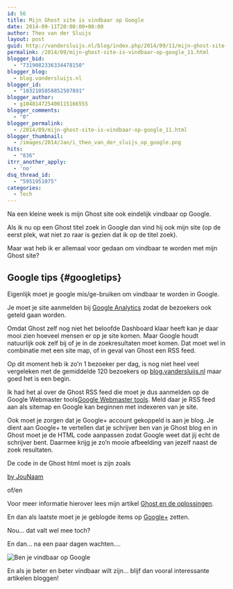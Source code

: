 ```yaml
---
id: 56
title: Mijn Ghost site is vindbaar op Google
date: 2014-09-11T20:00:00+00:00
author: Theo van der Sluijs
layout: post
guid: http://vandersluijs.nl/blog/index.php/2014/09/11/mijn-ghost-site-is-vindbaar-op-google_11/
permalink: /2014/09/mijn-ghost-site-is-vindbaar-op-google_11.html
blogger_bid:
  - "7319082336334478150"
blogger_blog:
  - blog.vandersluijs.nl
blogger_id:
  - "1032105858852507891"
blogger_author:
  - g104814725400115166555
blogger_comments:
  - "0"
blogger_permalink:
  - /2014/09/mijn-ghost-site-is-vindbaar-op-google_11.html
blogger_thumbnail:
  - /images/2014/Jan/i_theo_van_der_sluijs_op_google.png
hits:
  - "836"
itrr_another_apply:
  - 'no'
dsq_thread_id:
  - "5951951075"
categories:
  - Tech
---
```

Na een kleine week is mijn Ghost site ook eindelijk vindbaar op Google.

Als ik nu op een Ghost titel zoek in Google dan vind hij ook mijn site (op de eerst plek, wat niet zo raar is gezien dat ik op de titel zoek).

Maar wat heb ik er allemaal voor gedaan om vindbaar te worden met mijn Ghost site?

## Google tips {#googletips}

Eigenlijk moet je google mis/ge-bruiken om vindbaar te worden in Google.

Je moet je site aanmelden bij [Google Analytics](http://www.google.nl/intl/nl/analytics/) zodat de bezoekers ook geteld gaan worden.

Omdat Ghost zelf nog niet het beloofde Dashboard klaar heeft kan je daar mooi zien hoeveel mensen er op je site komen. Maar Google houdt natuurlijk ook zelf bij of je in de zoekresultaten moet komen. Dat moet wel in combinatie met een site map, of in geval van Ghost een RSS feed.

Op dit moment heb ik zo&#8217;n 1 bezoeker per dag, is nog niet heel veel vergeleken met de gemiddelde 120 bezoekers op [blog.vandersluijs.nl](http://blog.vandersluijs.nl) maar goed het is een begin.

Ik had het al over de Ghost RSS feed die moet je dus aanmelden op de Google Webmaster tools[Google Webmaster tools](https://www.google.com/webmasters/tools/home?hl=nl). Meld daar je RSS feed aan als sitemap en Google kan beginnen met indexeren van je site.

Ook moet je zorgen dat je Google+ account gekoppeld is aan je blog. Je dient aan Google+ te vertellen dat je schrijver ben van je Ghost blog en in Ghost moet je de HTML code aanpassen zodat Google weet dat jij echt de schrijver bent. Daarmee krijg je zo&#8217;n mooie afbeelding van jezelf naast de zoek resultaten.

De code in de Ghost html moet is zijn zoals 

<a href="https://plus.google.com/+hierjounaamofgooglenummer?rel=author">by JouNaam </a>

of/en

<link href="https://plus.google.com/+hierjounaamofgooglenummer" rel="author" />

Voor meer informatie hierover lees mijn artikel [Ghost en de oplossingen](http://itheo.nl/ghost-en-de-oplossingen/).

En dan als laatste moet je je geblogde items op [Google+](https://plus.google.com/u/0/+TheovanderSluijs/posts) zetten.

Nou&#8230; dat valt wel mee toch?

En dan&#8230; na een paar dagen wachten&#8230;.

![Ben je vindbaar op Google](/images/2014/Jan/i_theo_van_der_sluijs_op_google.png)

En als je beter en beter vindbaar wilt zijn&#8230; blijf dan vooral interessante artikelen bloggen!